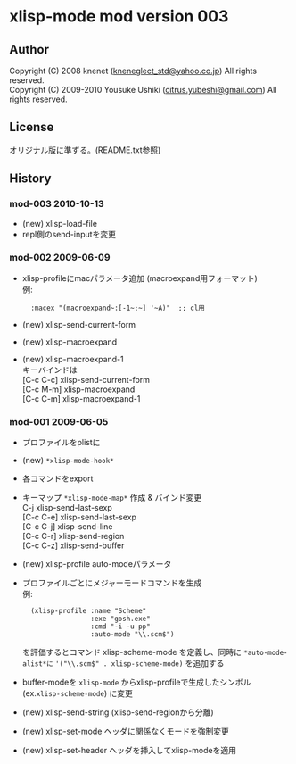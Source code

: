 # xlisp-mode mod version 003


## Author
Copyright (C) 2008 knenet (<kneneglect_std@yahoo.co.jp>) All rights reserved.  
Copyright (C) 2009-2010 Yousuke Ushiki (<citrus.yubeshi@gmail.com>) All rights reserved.

## License
オリジナル版に準ずる。(README.txt参照)


## History

### mod-003  2010-10-13
* (new) xlisp-load-file
* repl側のsend-inputを変更


### mod-002  2009-06-09
* xlisp-profileにmacパラメータ追加 (macroexpand用フォーマット)  
    例:

        :macex "(macroexpand~:[-1~;~] '~A)"  ;; cl用

* (new) xlisp-send-current-form
* (new) xlisp-macroexpand
* (new) xlisp-macroexpand-1  
    キーバインドは  
    [C-c C-c] xlisp-send-current-form  
    [C-c M-m] xlisp-macroexpand  
    [C-c C-m] xlisp-macroexpand-1


### mod-001  2009-06-05
* プロファイルをplistに
* (new) `*xlisp-mode-hook*`
* 各コマンドをexport
* キーマップ `*xlisp-mode-map*` 作成 & バインド変更  
    C-j      xlisp-send-last-sexp  
    [C-c C-e] xlisp-send-last-sexp  
    [C-c C-j] xlisp-send-line  
    [C-c C-r] xlisp-send-region  
    [C-c C-z] xlisp-send-buffer

* (new) xlisp-profile auto-modeパラメータ
* プロファイルごとにメジャーモードコマンドを生成  
    例:

        (xlisp-profile :name "Scheme"
                       :exe "gosh.exe"
                       :cmd "-i -u pp"
                       :auto-mode "\\.scm$")

    を評価するとコマンド xlisp-scheme-mode を定義し、同時に
    `*auto-mode-alist*に` `'("\\.scm$" . xlisp-scheme-mode)` を追加する

* buffer-modeを `xlisp-mode` からxlisp-profileで生成したシンボル (ex.`xlisp-scheme-mode`) に変更
* (new) xlisp-send-string (xlisp-send-regionから分離)
* (new) xlisp-set-mode   ヘッダに関係なくモードを強制変更
* (new) xlisp-set-header ヘッダを挿入してxlisp-modeを適用

